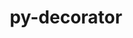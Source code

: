 ---
title: "py-decorator"
layout: cache
categories: [package, develop-2023-06-11]
meta: {"versions": ["5.1.1"], "compilers": ["gcc@=11.1.0", "gcc@=11.3.0"], "oss": ["ubuntu20.04", "ubuntu22.04"], "platforms": ["linux"], "targets": ["ppc64le", "x86_64_v3"], "stacks": ["data-vis-sdk", "e4s", "e4s-power", "ml-linux-x86_64-cpu", "ml-linux-x86_64-cuda", "ml-linux-x86_64-rocm", "root"], "num_specs": 9, "num_specs_by_stack": {"data-vis-sdk": 2, "root": 9, "e4s-power": 3, "e4s": 3, "ml-linux-x86_64-cpu": 1, "ml-linux-x86_64-cuda": 1, "ml-linux-x86_64-rocm": 1}}
spec_details: [{"hash": "x4hk4sfuqn55ohaydxkqvhrefovnt2ll", "compiler": "gcc@=11.1.0", "versions": ["5.1.1"], "os": "ubuntu20.04", "platform": "linux", "target": "x86_64_v3", "variants": ["build_system=python_pip"], "stacks": ["data-vis-sdk", "root"], "size": "-", "tarball": "https://binaries.spack.io/releases/develop-2023-06-11/build_cache/linux-ubuntu20.04-x86_64_v3/gcc-11.1.0/py-decorator-5.1.1/linux-ubuntu20.04-x86_64_v3-gcc-11.1.0-py-decorator-5.1.1-x4hk4sfuqn55ohaydxkqvhrefovnt2ll.spack"}, {"hash": "qzpolahekyjfahdpbvrlxftymeyb3vlz", "compiler": "gcc@=11.1.0", "versions": ["5.1.1"], "os": "ubuntu20.04", "platform": "linux", "target": "ppc64le", "variants": ["build_system=python_pip"], "stacks": ["e4s-power", "root"], "size": "-", "tarball": "https://binaries.spack.io/releases/develop-2023-06-11/build_cache/linux-ubuntu20.04-ppc64le/gcc-11.1.0/py-decorator-5.1.1/linux-ubuntu20.04-ppc64le-gcc-11.1.0-py-decorator-5.1.1-qzpolahekyjfahdpbvrlxftymeyb3vlz.spack"}, {"hash": "cte2ashm3cxa5pptnpt2rrnufckevasz", "compiler": "gcc@=11.1.0", "versions": ["5.1.1"], "os": "ubuntu20.04", "platform": "linux", "target": "x86_64_v3", "variants": ["build_system=python_pip"], "stacks": ["e4s", "root"], "size": "-", "tarball": "https://binaries.spack.io/releases/develop-2023-06-11/build_cache/linux-ubuntu20.04-x86_64_v3/gcc-11.1.0/py-decorator-5.1.1/linux-ubuntu20.04-x86_64_v3-gcc-11.1.0-py-decorator-5.1.1-cte2ashm3cxa5pptnpt2rrnufckevasz.spack"}, {"hash": "hkrisn4efjxuvastsaajmkwh4g6ccho4", "compiler": "gcc@=11.1.0", "versions": ["5.1.1"], "os": "ubuntu20.04", "platform": "linux", "target": "x86_64_v3", "variants": ["build_system=python_pip"], "stacks": ["data-vis-sdk", "root"], "size": "-", "tarball": "https://binaries.spack.io/releases/develop-2023-06-11/build_cache/linux-ubuntu20.04-x86_64_v3/gcc-11.1.0/py-decorator-5.1.1/linux-ubuntu20.04-x86_64_v3-gcc-11.1.0-py-decorator-5.1.1-hkrisn4efjxuvastsaajmkwh4g6ccho4.spack"}, {"hash": "e5cenrnlqqfopzfsaliybv6lfw2pikf2", "compiler": "gcc@=11.1.0", "versions": ["5.1.1"], "os": "ubuntu20.04", "platform": "linux", "target": "x86_64_v3", "variants": ["build_system=python_pip"], "stacks": ["e4s", "root"], "size": "-", "tarball": "https://binaries.spack.io/releases/develop-2023-06-11/build_cache/linux-ubuntu20.04-x86_64_v3/gcc-11.1.0/py-decorator-5.1.1/linux-ubuntu20.04-x86_64_v3-gcc-11.1.0-py-decorator-5.1.1-e5cenrnlqqfopzfsaliybv6lfw2pikf2.spack"}, {"hash": "nnzcarp4ktyypcs5jk6nm5rkx6y4gwfq", "compiler": "gcc@=11.3.0", "versions": ["5.1.1"], "os": "ubuntu22.04", "platform": "linux", "target": "x86_64_v3", "variants": ["build_system=python_pip"], "stacks": ["ml-linux-x86_64-cpu", "root", "ml-linux-x86_64-cuda", "ml-linux-x86_64-rocm"], "size": "-", "tarball": "https://binaries.spack.io/releases/develop-2023-06-11/build_cache/linux-ubuntu22.04-x86_64_v3/gcc-11.3.0/py-decorator-5.1.1/linux-ubuntu22.04-x86_64_v3-gcc-11.3.0-py-decorator-5.1.1-nnzcarp4ktyypcs5jk6nm5rkx6y4gwfq.spack"}, {"hash": "v4icga3aglsdlnfctx7hnvx4v34atp67", "compiler": "gcc@=11.1.0", "versions": ["5.1.1"], "os": "ubuntu20.04", "platform": "linux", "target": "x86_64_v3", "variants": ["build_system=python_pip"], "stacks": ["e4s", "root"], "size": "-", "tarball": "https://binaries.spack.io/releases/develop-2023-06-11/build_cache/linux-ubuntu20.04-x86_64_v3/gcc-11.1.0/py-decorator-5.1.1/linux-ubuntu20.04-x86_64_v3-gcc-11.1.0-py-decorator-5.1.1-v4icga3aglsdlnfctx7hnvx4v34atp67.spack"}, {"hash": "7cs25pf5i3zqcdaam7b2lndb2wpp6k4x", "compiler": "gcc@=11.1.0", "versions": ["5.1.1"], "os": "ubuntu20.04", "platform": "linux", "target": "ppc64le", "variants": ["build_system=python_pip"], "stacks": ["e4s-power", "root"], "size": "-", "tarball": "https://binaries.spack.io/releases/develop-2023-06-11/build_cache/linux-ubuntu20.04-ppc64le/gcc-11.1.0/py-decorator-5.1.1/linux-ubuntu20.04-ppc64le-gcc-11.1.0-py-decorator-5.1.1-7cs25pf5i3zqcdaam7b2lndb2wpp6k4x.spack"}, {"hash": "jqnvh3mooqmfzwnppnxfnawhzwla4yq3", "compiler": "gcc@=11.1.0", "versions": ["5.1.1"], "os": "ubuntu20.04", "platform": "linux", "target": "ppc64le", "variants": ["build_system=python_pip"], "stacks": ["e4s-power", "root"], "size": "-", "tarball": "https://binaries.spack.io/releases/develop-2023-06-11/build_cache/linux-ubuntu20.04-ppc64le/gcc-11.1.0/py-decorator-5.1.1/linux-ubuntu20.04-ppc64le-gcc-11.1.0-py-decorator-5.1.1-jqnvh3mooqmfzwnppnxfnawhzwla4yq3.spack"}]
---